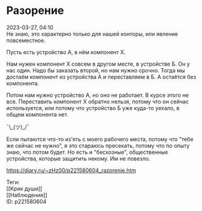 Разорение
==========

   
 2023-03-27, 04:10   
   Не знаю, это характерно только для нашей конторы, или явление повсеместное.   
   
 Пусть есть устройство А, в нём компонент Х.   
   
 Нам нужен компонент Х совсем в другом месте, в устройстве Б. Он у нас один. Надо бы заказать второй, но нам нужно срочно. Тогда мы достаём компонент из устройства А и переставляем в Б. А остаётся без компонента.   
   
 Потом нам нужно устройство А, но оно не работает. В курсе этого не все. Переставить компонент Х обратно нельзя, потому что он сейчас используется, или потому что устройство Б уже куда-то уехало, в общем компонента нет.   
   
 ¯\\_(ツ)\_/¯   
   
 Если пытаются что-то из'ять с моего рабочего места, потому что "тебе же сейчас не нужно", я это стараюсь пресекать, потому что по опыту знаю, что потом будет. Но есть и "бесхозные", общественные устройства, которые защитить некому. Им не повезло.   
     
 <https://diary.ru/~zHz00/p221580604_razorenie.htm>   
   
 Теги:   
 [[Крик души]]   
 [[Наблюдения]]   
 ID: p221580604